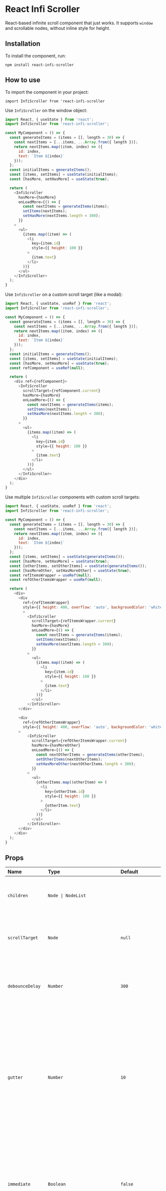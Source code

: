 # React Infi Scroller

<p>React-based infinite scroll component that just works. It supports <code>window</code> and scrollable nodes, without inline style for height.</p>

## Installation

To install the component, run:

`npm install react-infi-scroller`

## How to use

To import the component in your project:

`import InfiScroller from 'react-infi-scroller`

Use `InfiScroller` on the window object:

```javascript
import React, { useState } from 'react';
import InfiScroller from 'react-infi-scroller';

const MyComponent = () => {
  const generateItems = (items = [], length = 30) => {
    const nextItems = [...items, ...Array.from({ length })];
    return nextItems.map((item, index) => ({
      id: index,
      text: `Item ${index}`
    }));
  };
  const initialItems = generateItems();
  const [items, setItems] = useState(initialItems);
  const [hasMore, setHasMore] = useState(true);

  return (
    <InfiScroller
      hasMore={hasMore}
      onLoadMore={() => {
        const nextItems = generateItems(items);
        setItems(nextItems);
        setHasMore(nextItems.length < 300);
      }}
    >
      <ul>
        {items.map((item) => (
          <li
            key={item.id}
            style={{ height: 100 }}
          >
            {item.text}
          </li>
        ))}
      </ul>
    </InfiScroller>
  );
}
```

Use `InfiScroller` on a custom scroll target (like a modal):

```javascript
import React, { useState, useRef } from 'react';
import InfiScroller from 'react-infi-scroller';

const MyComponent = () => {
  const generateItems = (items = [], length = 30) => {
    const nextItems = [...items, ...Array.from({ length })];
    return nextItems.map((item, index) => ({
      id: index,
      text: `Item ${index}`
    }));
  };
  const initialItems = generateItems();
  const [items, setItems] = useState(initialItems);
  const [hasMore, setHasMore] = useState(true);
  const refComponent = useRef(null);

  return (
    <div ref={refComponent}>
      <InfiScroller
        scrollTarget={refComponent.current}
        hasMore={hasMore}
        onLoadMore={() => {
          const nextItems = generateItems(items);
          setItems(nextItems);
          setHasMore(nextItems.length < 300);
        }}
      >
        <ul>
          {items.map((item) => (
            <li
              key={item.id}
              style={{ height: 100 }}
            >
              {item.text}
            </li>
          ))}
        </ul>
      </InfiScroller>
    </div>
  );
}
```

Use multiple `InfiScroller` components with custom scroll targets:

```javascript
import React, { useState, useRef } from 'react';
import InfiScroller from 'react-infi-scroller';

const MyComponent = () => {
  const generateItems = (items = [], length = 30) => {
    const nextItems = [...items, ...Array.from({ length })];
    return nextItems.map((item, index) => ({
      id: index,
      text: `Item ${index}`
    }));
  };
  const [items, setItems] = useState(generateItems());
  const [hasMore, setHasMore] = useState(true);
  const [otherItems, setOtherItems] = useState(generateItems());
  const [hasMoreOther, setHasMoreOther] = useState(true);
  const refItemsWrapper = useRef(null);
  const refOtherItemsWrapper = useRef(null);

  return (
    <div>
      <div
        ref={refItemsWrapper}
        style={{ height: 400, overflow: 'auto', backgroundColor: 'white' }}
        >
          <InfiScroller
            scrollTarget={refItemsWrapper.current}
            hasMore={hasMore}
            onLoadMore={() => {
              const nextItems = generateItems(items);
              setItems(nextItems);
              setHasMore(nextItems.length < 300);
            }}
          >
            <ul>
              {items.map((item) => (
                <li
                  key={item.id}
                  style={{ height: 100 }}
                >
                  {item.text}
                </li>
              ))}
            </ul>
          </InfiScroller>
      </div>

      <div
        ref={refOtherItemsWrapper}
        style={{ height: 400, overflow: 'auto', backgroundColor: 'white', marginTop: 40 }}
      >
          <InfiScroller
            scrollTarget={refOtherItemsWrapper.current}
            hasMore={hasMoreOther}
            onLoadMore={() => {
              const nextOtherItems = generateItems(otherItems);
              setOtherItems(nextOtherItems);
              setHasMoreOther(nextOtherItems.length < 300);
            }}
          >
            <ul>
              {otherItems.map((otherItem) => (
                <li
                  key={otherItem.id}
                  style={{ height: 100 }}
                >
                  {otherItem.text}
                </li>
              ))}
            </ul>
          </InfiScroller>
      </div>
    </div>
  );
}
```

## Props

<table>
<colgroup>
<col span="1"/>
<col span="1"/>
<col span="1"/>
<col span="1"/>
</colgroup>
<thead>
<tr>
<th style="text-align:left;">Name</th>
<th style="text-align:left;">Type</th>
<th style="text-align:left;">Default</th>
<th style="text-align:left;">Description</th>
</tr>
</thead>
<tbody>
<tr>
<td style="text-align:left;"><code>children</code></td>
<td style="text-align:left;"><code>Node | NodeList</code></td>
<td style="text-align:left;"></td>
<td style="text-align:left;">The content in the infinite scroller. Contains the list of items you want to trigger infinite scrolling for.</td>
</tr>
<tr>
<td style="text-align:left;"><code>scrollTarget</code></td>
<td style="text-align:left;"><code>Node</code></td>
<td style="text-align:left;"><code>null</code></td>
<td style="text-align:left;">The scroll target. Can be set to a custom scrollable node or omitted/null. When omitted/null the window object is used as scroll target.</td>
</tr>
<tr>
<td style="text-align:left;"><code>debounceDelay</code></td>
<td style="text-align:left;"><code>Number</code></td>
<td style="text-align:left;"><code>300</code></td>
<td style="text-align:left;">Debounce delay (in milliseconds) to optimize high-frequency scroll events. A recommended delay of <code>300</code> milliseconds is set by default.</td>
</tr>
<tr>
<td style="text-align:left;"><code>gutter</code></td>
<td style="text-align:left;"><code>Number</code></td>
<td style="text-align:left;"><code>10</code></td>
<td style="text-align:left;">Additional space in pixels used in the default <code>shouldLoadMore</code> calculation. Increasing it will cause the <code>onLoadMore</code> callback to be called before the scrollbar has reached the bottom of the <code>scrollTarget</code>. The larger the number, the earlier the <code>onLoadMore</code> callback will be called. A recommended minimum gutter of <code>10</code> pixels is set by default.</td>
</tr>
<tr>
<td style="text-align:left;"><code>immediate</code></td>
<td style="text-align:left;"><code>Boolean</code></td>
<td style="text-align:left;"><code>false</code></td>
<td style="text-align:left;">Whether to trigger an initial check, before any scroll event, if <code>onLoadMore</code> callback should be called. Set it to <code>true</code>when you want <code>onLoadMore</code> to be called immediately after a page reload if the scrollbar has been set to the bottom of the page.</td>
</tr>
<tr>
<td style="text-align:left;"><code>active</code></td>
<td style="text-align:left;"><code>Boolean</code></td>
<td style="text-align:left;"><code>true</code></td>
<td style="text-align:left;">Turn on/off the infinite scroller. Keeps the component's children visible. Useful when the infinite scroller is placed inside a modal and you want it disabled until the modal is activated.</td>
</tr>
<tr>
<td style="text-align:left;"><code>hasMore</code></td>
<td style="text-align:left;"><code>Boolean</code></td>
<td style="text-align:left;">false</td>
<td style="text-align:left;">Whether there are more items to load. This flag is used to determine if <code>onLoadMore</code> should be called. The entire check looks like this <code>hasMore && shouldLoadMore(...)</code>.</td>
</tr>
<tr>
<td style="text-align:left;"><code>shouldLoadMore</code></td>
<td style="text-align:left;"><pre>Function(
 scrollTargetHeight: number,
 scrollYOffset: number,
 gutter: number,
 scrollHeight: number
)</pre></td>
<td style="text-align:left;"><pre>(
 scrollTargetHeight,
 scrollYOffset,
 gutter,
 scrollHeight
) => (
  scrollTargetHeight
  + scrollYOffset
  + gutter
  >= scrollHeight
)</pre></td>
<td style="text-align:left;">Determine if more items should be loaded. By default a <code>scrollTargetHeight + scrollYOffset + gutter >= scrollHeight</code> formula is used. Provide a different function to customize this behavior.</td>
</tr>
<tr>
<td style="text-align:left;"><code>onLoadMore</code></td>
<td style="text-align:left;"><code>Function</code></td>
<td style="text-align:left;"></td>
<td style="text-align:left;">Called when <code>hasMore && shouldLoadMore(...)</code> is <code>true</code>. You should load and render more items in the infinite scroller when <code>onLoadMore</code> is called.</td>
</tr>
</tbody>
</table>
